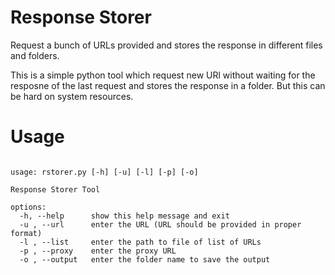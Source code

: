 # Response Storer
Request a bunch of URLs provided and stores the response in different files and folders.

This is a simple python tool which request new URl without waiting for the resposne of the last request and stores the response in a folder. But this can be hard on system resources.

# Usage
<pre><code>
usage: rstorer.py [-h] [-u] [-l] [-p] [-o]

Response Storer Tool

options:
  -h, --help      show this help message and exit
  -u , --url      enter the URL (URL should be provided in proper format)
  -l , --list     enter the path to file of list of URLs
  -p , --proxy    enter the proxy URL
  -o , --output   enter the folder name to save the output
</code></pre>
